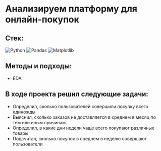 # Анализируем платформу для онлайн-покупок
## Cтек:
![Python](https://img.shields.io/badge/python-3670A0?style=for-the-badge&logo=python&logoColor=ffdd54)
![Pandas](https://img.shields.io/badge/pandas-%23150458.svg?style=for-the-badge&logo=pandas&logoColor=white)
![Matplotlib](https://img.shields.io/badge/Matplotlib-%23ffffff.svg?style=for-the-badge&logo=Matplotlib&logoColor=black)

## Методы и подходы:
+ EDA

## В ходе проекта решил следующие задачи:
+ Определил, сколько пользователей совершили покупку всего единожды
+ Выяснил, сколько заказов не доставляется в среднем в месяц по тем или иным причинам
+ Определил, в какие дни недели чаще всего покупают различные товары
+ Подсчитал, сколько покупок в среднем в неделю совершают пользователи
